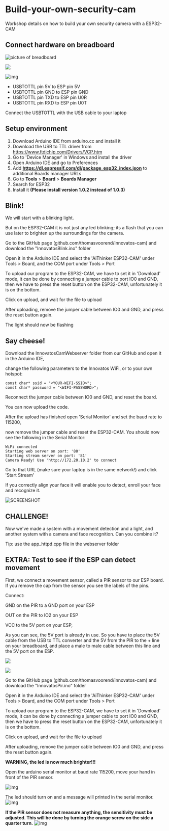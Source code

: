 # Build-your-own-security-cam

Workshop details on how to build your own security camera with a ESP32-CAM



## Connect hardware on breadboard

![picture of breadboard](./typora-user-images/pinout-usbtottl.jpg)

![](./typora-user-images/breadboard-overview.JPG)



![img](./typora-user-images/usb-ttl-ft232rl-pinout.png)

- USBTOTTL pin 5V to ESP pin 5V
- USBTOTTL pin GND to ESP pin GND
- USBTOTTL pin TXD to ESP pin U0R
- USBTOTTL pin RXD to ESP pin U0T



Connect the USBTOTTL with the USB cable to your laptop

## Setup environment

1. Download Arduino IDE from arduino.cc and install it
2. Download the USB to TTL driver from https://www.ftdichip.com/Drivers/VCP.htm
3. Go to 'Device Manager' in Windows and install the driver
4. Open Arduino IDE and go to Preferences
5. Add **https://dl.espressif.com/dl/package_esp32_index.json** to additional Boards manager URLs
6. Go to **Tools** > **Board** > **Boards Manager**
7. Search for ESP32
8. Install it **(Please install version 1.0.2 instead of 1.0.3)**

## Blink!
We will start with a blinking light.

But on the ESP32-CAM it is not just any led blinking; its a flash that you can use later to brighten up the surroundings for the camera.

Go to the GitHub page (github.com/thomasvoorend/innovatos-cam) and download the "InnovatosBlink.ino" folder

Open it in the Arduino IDE and select the 'AiThinker ESP32-CAM' under Tools > Board, and the COM port under Tools > Port

To upload our program to the ESP32-CAM, we have to set it in 'Download' mode, it can be done by connecting a jumper cable to port IO0 and GND, then we have to press the reset button on the ESP32-CAM, unfortunately it is on the bottom.

Click on upload, and wait for the file to upload

After uploading, remove the jumper cable between IO0 and GND, and press the reset button again.

The light should now be flashing




## Say cheese! 

Download the InnovatosCamWebserver folder from our GitHub and open it in the Arduino IDE,

change the following parameters to the Innovatos WiFi, or to your own hotspot:

```
const char* ssid = "<YOUR-WIFI-SSID>";
const char* password = "<WIFI-PASSWORD>";
```

Reconnect the jumper cable between IO0 and GND, and reset the board.

You can now upload the code.

After the upload has finished open 'Serial Monitor' and set the baud rate to 115200,

now remove the jumper cable and reset the ESP32-CAM. You should now see the following in the Serial Monitor:

```
WiFi connected
Starting web server on port: '80'
Starting stream server on port: '81'
Camera Ready! Use 'http://172.20.10.2' to connect
```

Go to that URL (make sure your laptop is in the same network!) and click 'Start Stream'

If you correctly align your face it will enable you to detect, enroll your face and recognize it.

![SCREENSHOT](./typora-user-images/1548605743828.png)

## CHALLENGE!

Now we've made a system with a movement detection and a light, and another system with a camera and face recognition. Can you combine it?

Tip: use the app_httpd.cpp file in the webserver folder

## EXTRA: Test to see if the ESP can detect movement

First, we connect a movement sensor, called a PIR sensor to our ESP board. If you remove the cap from the sensor you see the labels of the pins.

Connect:

GND on the PIR to a GND port on your ESP

OUT on the PIR to IO2 on your ESP

VCC to the 5V port on your ESP,

As you can see, the 5V port is already in use. So you have to place the 5V cable from the USB to TTL converter and the 5V from the PIR to the + line on your breadboard, and place a male to male cable between this line and the 5V port on the ESP.

![](./typora-user-images/breadboard-pir.JPG)

![](./typora-user-images/pir.JPG)


Go to the GitHub page (github.com/thomasvoorend/innovatos-cam) and download the "InnovatosPir.ino" folder

Open it in the Arduino IDE and select the 'AiThinker ESP32-CAM' under Tools > Board, and the COM port under Tools > Port

To upload our program to the ESP32-CAM, we have to set it in 'Download' mode, it can be done by connecting a jumper cable to port IO0 and GND, then we have to press the reset button on the ESP32-CAM, unfortunately it is on the bottom.

Click on upload, and wait for the file to upload

After uploading, remove the jumper cable between IO0 and GND, and press the reset button again.

**WARNING, the led is now much brighter!!!**

Open the arduino serial monitor at baud rate 115200, move your hand in front of the PIR sensor. 

![img](./typora-user-images/serialmoni.png)

The led should turn on and a message will printed in the serial monitor. 
![img](./typora-user-images/printtext.png)

**If the PIR sensor does not measure anything, the sensitivity must be adjusted. This will be done by turning the orange screw on the side a quarter turn.** 
![img](./typora-user-images/screwpir.png)
